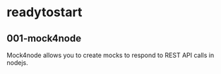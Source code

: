 # readytostart

## 001-mock4node
Mock4node allows you to create mocks to respond to REST API calls in nodejs.
